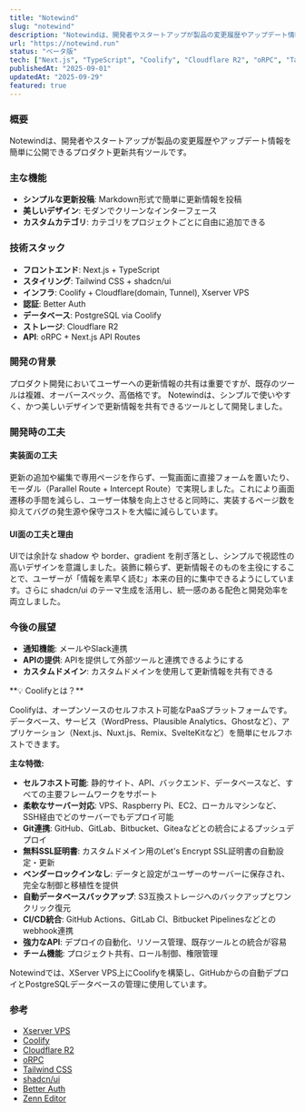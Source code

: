 ```yaml
---
title: "Notewind"
slug: "notewind"
description: "Notewindは、開発者やスタートアップが製品の変更履歴やアップデート情報を簡単に公開できるプロダクト更新共有ツールです"
url: "https://notewind.run"
status: "ベータ版"
tech: ["Next.js", "TypeScript", "Coolify", "Cloudflare R2", "oRPC", "Tailwind CSS", "shadcn/ui", "Better Auth",]
publishedAt: "2025-09-01"
updatedAt: "2025-09-29"
featured: true
---
```


### 概要

Notewindは、開発者やスタートアップが製品の変更履歴やアップデート情報を簡単に公開できるプロダクト更新共有ツールです。

### 主な機能

- **シンプルな更新投稿**: Markdown形式で簡単に更新情報を投稿
- **美しいデザイン**: モダンでクリーンなインターフェース
- **カスタムカテゴリ**: カテゴリをプロジェクトごとに自由に追加できる

### 技術スタック

- **フロントエンド**: Next.js + TypeScript
- **スタイリング**: Tailwind CSS + shadcn/ui
- **インフラ**: Coolify + Cloudflare(domain, Tunnel), Xserver VPS
- **認証**: Better Auth
- **データベース**: PostgreSQL via Coolify
- **ストレージ**: Cloudflare R2
- **API**: oRPC + Next.js API Routes

### 開発の背景

プロダクト開発においてユーザーへの更新情報の共有は重要ですが、既存のツールは複雑、オーバースペック、高価格です。
Notewindは、シンプルで使いやすく、かつ美しいデザインで更新情報を共有できるツールとして開発しました。

### 開発時の工夫

#### 実装面の工夫
更新の追加や編集で専用ページを作らず、一覧画面に直接フォームを置いたり、モーダル（Parallel Route + Intercept Route）で実現しました。これにより画面遷移の手間を減らし、ユーザー体験を向上させると同時に、実装するページ数を抑えてバグの発生源や保守コストを大幅に減らしています。

#### UI面の工夫と理由
UIでは余計な shadow や border、gradient を削ぎ落とし、シンプルで視認性の高いデザインを意識しました。装飾に頼らず、更新情報そのものを主役にすることで、ユーザーが「情報を素早く読む」本来の目的に集中できるようにしています。さらに shadcn/ui のテーマ生成を活用し、統一感のある配色と開発効率を両立しました。

### 今後の展望

- **通知機能**: メールやSlack連携
- **APIの提供**: APIを提供して外部ツールと連携できるようにする
- **カスタムドメイン**: カスタムドメインを使用して更新情報を共有できる

<Callout type="info">
**💡 Coolifyとは？**

 Coolifyは、オープンソースのセルフホスト可能なPaaSプラットフォームです。データベース、サービス（WordPress、Plausible Analytics、Ghostなど）、アプリケーション（Next.js、Nuxt.js、Remix、SvelteKitなど）を簡単にセルフホストできます。

 **主な特徴:**
 - **セルフホスト可能**: 静的サイト、API、バックエンド、データベースなど、すべての主要フレームワークをサポート
 - **柔軟なサーバー対応**: VPS、Raspberry Pi、EC2、ローカルマシンなど、SSH経由でどのサーバーでもデプロイ可能
 - **Git連携**: GitHub、GitLab、Bitbucket、Giteaなどとの統合によるプッシュデプロイ
 - **無料SSL証明書**: カスタムドメイン用のLet's Encrypt SSL証明書の自動設定・更新
 - **ベンダーロックインなし**: データと設定がユーザーのサーバーに保存され、完全な制御と移植性を提供
 - **自動データベースバックアップ**: S3互換ストレージへのバックアップとワンクリック復元
 - **CI/CD統合**: GitHub Actions、GitLab CI、Bitbucket Pipelinesなどとのwebhook連携
 - **強力なAPI**: デプロイの自動化、リソース管理、既存ツールとの統合が容易
 - **チーム機能**: プロジェクト共有、ロール制御、権限管理

 Notewindでは、XServer VPS上にCoolifyを構築し、GitHubからの自動デプロイとPostgreSQLデータベースの管理に使用しています。
 </Callout>

### 参考
- [Xserver VPS](https://vps.xserver.ne.jp/)
- [Coolify](https://coolify.io/docs/)
- [Cloudflare R2](https://developers.cloudflare.com/r2/)
- [oRPC](https://orpc.unnoq.com/)
- [Tailwind CSS](https://tailwindcss.com/)
- [shadcn/ui](https://ui.shadcn.com/)
- [Better Auth](https://better-auth.com/)
- [Zenn Editor](https://github.com/zenn-dev/zenn-editor/tree/canary/packages)
